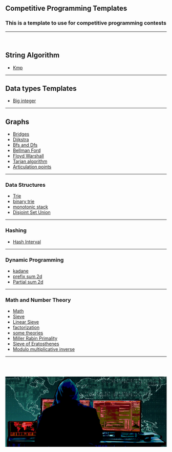  ## Competitive Programming Templates

 
### This is a template to use for competitive programming contests

<hr><br> 
 
 
## String Algorithm
- [Kmp](https://github.com/GergesHany/CP-Templates/blob/master/KMP.cpp)
 
 <hr>
 
 ## Data types Templates
 
 - [Big integer](https://github.com/GergesHany/CP-Templates/blob/master/Big%20integer.cpp)
 
 <hr>



 ## Graphs
 
- [Bridges](https://github.com/GergesHany/CP-Templates/blob/master/Bridges.cpp)
- [Dijkstra](https://github.com/GergesHany/CP-Templates/blob/master/Dijkstra.cpp)
- [Bfs and Dfs](https://github.com/GergesHany/CP-Templates/blob/master/Bfs_and_Dfs%20.cpp)
- [Bellman Ford](https://github.com/GergesHany/CP-Templates/blob/master/BellmanFord.cpp)
- [Floyd Warshall](https://github.com/GergesHany/CP-Templates/blob/master/Floyd_Warshall.cpp)
- [Tarjan algorithm](https://github.com/GergesHany/CP-Templates/blob/master/Tarjan_algorithm.cpp)
- [Articulation points](https://github.com/GergesHany/CP-Templates/blob/master/Articulation_points.cpp)

 
 <hr>
  
 
 
 ### Data Structures
- [Trie](https://github.com/GergesHany/CP-Templates/blob/master/Trie.cpp)
- [binary trie](https://github.com/GergesHany/CP-Templates/blob/master/binary_trie.cpp)
- [monotonic stack](https://github.com/GergesHany/CP-Templates/blob/master/monotonic%20stack.cpp)
- [Disjoint Set Union](https://github.com/GergesHany/CP-Templates/blob/master/DSU.cpp)

<hr>

### Hashing
- [Hash Interval](https://github.com/GergesHany/CP-Templates/blob/master/Hash.cpp)

<hr>

### Dynamic Programming
- [kadane](https://github.com/GergesHany/CP-Templates/blob/master/kadane.cpp)
- [prefix sum 2d](https://github.com/GergesHany/CP-Templates/blob/master/prefix_2D.cpp)
- [Partial sum 2d](https://github.com/GergesHany/CP-Templates/blob/master/Partial_sum_2d.cpp)

<hr>

### Math and Number Theory
- [Math](https://github.com/GergesHany/CP-Templates/blob/master/some_math.cpp)
- [Sieve](https://github.com/GergesHany/CP-Templates/blob/master/Sieve.cpp)
- [Linear Sieve](https://github.com/GergesHany/CP-Templates/blob/master/Linear_Sieve.cpp)
- [factorization](https://github.com/GergesHany/CP-Templates/blob/master/factorization.cpp)
- [some theories](https://github.com/GergesHany/CP-Templates/blob/master/some_theories.cpp)
- [Miller Rabin Primality](https://github.com/GergesHany/CP-Templates/blob/master/Miller_Rabin_Primality.cpp)
- [Sieve of Eratosthenes](https://github.com/GergesHany/CP-Templates/blob/master/Sieve%20of%20Eratosthenes.cpp)
- [Modulo multiplicative inverse](https://github.com/GergesHany/CP-Templates/blob/master/Modulo_multiplicative_inverse.cpp)

<hr>
<br><br>

</details>
	
<picture> <img align="center" src="https://github.com/GergesHany/GergesHany/blob/main/00xWolf_2.gif" width = 650px></picture>
